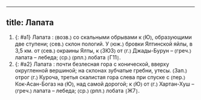 
---
title: Лапата
---
1. {: #a1} Лапата
: ⦅возв.⦆ со скальными обрывами к ⦅Ю⦆, образующими две ступени; ⦅сев.⦆ склон пологий. У ⦅юж.⦆ бровки Ялтинской яйлы, в 3,5 км. от ⦅сев.⦆ окраины Ялты, к ⦅ЗЮЗ⦆ от ⦅г.⦆ Джады-Бурун – ⦅греч.⦆ лапата – лебеда; ⦅ср.⦆ ⦅рпл.⦆ лобата ⦃Г11⦄.
2. {: #a2} Лапата
: почти безлесная гора с конической, вверху округленной вершиной; на склонах зубчатые гребни, утесы. ⦅Зап.⦆ отрог ⦅г.⦆ Куроча, третья скалистая гора слева при спуске с ⦅пер.⦆ Кок-Асан-Богаз на ⦅Ю⦆, над самой дорогой; к ⦅Ю⦆ от ⦅г.⦆ Хартан-Хуш – ⦅греч.⦆ лапата – лебеда; ⦅ср.⦆ ⦅рпл.⦆ лобата ⦃Ж7⦄.
